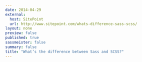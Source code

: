 ```yaml
---
date: 2014-04-29
external: 
  host: SitePoint
  url: http://www.sitepoint.com/whats-difference-sass-scss/
layout: none
preview: false
published: true
sassmeister: false
summary: false
title: "What’s the difference between Sass and SCSS?"
---
```

